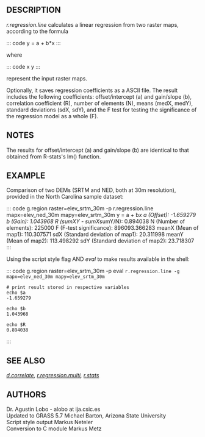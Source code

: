 ## DESCRIPTION

*r.regression.line* calculates a linear regression from two raster maps,
according to the formula

::: code
    y = a + b*x
:::

where

::: code
    x
    y
:::

represent the input raster maps.

Optionally, it saves regression coefficients as a ASCII file. The result
includes the following coefficients: offset/intercept (a) and gain/slope
(b), correlation coefficient (R), number of elements (N), means (medX,
medY), standard deviations (sdX, sdY), and the F test for testing the
significance of the regression model as a whole (F).

## NOTES

The results for offset/intercept (a) and gain/slope (b) are identical to
that obtained from R-stats\'s lm() function.

## EXAMPLE

Comparison of two DEMs (SRTM and NED, both at 30m resolution), provided
in the North Carolina sample dataset:

::: code
    g.region raster=elev_srtm_30m -p
    r.regression.line mapx=elev_ned_30m mapy=elev_srtm_30m
     y = a + b*x
       a (Offset): -1.659279
       b (Gain): 1.043968
       R (sumXY - sumX*sumY/N): 0.894038
       N (Number of elements): 225000
       F (F-test significance): 896093.366283
       meanX (Mean of map1): 110.307571
       sdX (Standard deviation of map1): 20.311998
       meanY (Mean of map2): 113.498292
       sdY (Standard deviation of map2): 23.718307
:::

Using the script style flag AND *eval* to make results available in the
shell:

::: code
    g.region raster=elev_srtm_30m -p
    eval `r.regression.line -g mapx=elev_ned_30m mapy=elev_srtm_30m`

    # print result stored in respective variables
    echo $a
    -1.659279

    echo $b
    1.043968

    echo $R
    0.894038
:::

## SEE ALSO

*[d.correlate](d.correlate.html),
[r.regression.multi](r.regression.multi.html), [r.stats](r.stats.html)*

## AUTHORS

Dr. Agustin Lobo - alobo at ija.csic.es\
Updated to GRASS 5.7 Michael Barton, Arizona State University\
Script style output Markus Neteler\
Conversion to C module Markus Metz
